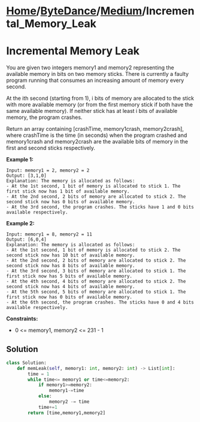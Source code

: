 # [Home](./../..)/[ByteDance](./..)/[Medium](./)/Incremental_Memory_Leak
<h1>Incremental Memory Leak</h1>

<p>
You are given two integers memory1 and memory2 representing the available memory in bits on two memory sticks. There is currently a faulty program running that consumes an increasing amount of memory every second.
</p>
<p>
At the ith second (starting from 1), i bits of memory are allocated to the stick with more available memory (or from the first memory stick if both have the same available memory). If neither stick has at least i bits of available memory, the program crashes.
</p>
<p>
Return an array containing [crashTime, memory1crash, memory2crash], where crashTime is the time (in seconds) when the program crashed and memory1crash and memory2crash are the available bits of memory in the first and second sticks respectively.
</p>

<b>Example 1:</b>

    Input: memory1 = 2, memory2 = 2
    Output: [3,1,0]
    Explanation: The memory is allocated as follows:
    - At the 1st second, 1 bit of memory is allocated to stick 1. The first stick now has 1 bit of available memory.
    - At the 2nd second, 2 bits of memory are allocated to stick 2. The second stick now has 0 bits of available memory.
    - At the 3rd second, the program crashes. The sticks have 1 and 0 bits available respectively.
    
<b>Example 2:</b>

    Input: memory1 = 8, memory2 = 11
    Output: [6,0,4]
    Explanation: The memory is allocated as follows:
    - At the 1st second, 1 bit of memory is allocated to stick 2. The second stick now has 10 bit of available memory.
    - At the 2nd second, 2 bits of memory are allocated to stick 2. The second stick now has 8 bits of available memory.
    - At the 3rd second, 3 bits of memory are allocated to stick 1. The first stick now has 5 bits of available memory.
    - At the 4th second, 4 bits of memory are allocated to stick 2. The second stick now has 4 bits of available memory.
    - At the 5th second, 5 bits of memory are allocated to stick 1. The first stick now has 0 bits of available memory.
    - At the 6th second, the program crashes. The sticks have 0 and 4 bits available respectively.

<b>Constraints:</b>

- 0 <= memory1, memory2 <= 231 - 1

<h2>Solution</h2>

```python
class Solution:
    def memLeak(self, memory1: int, memory2: int) -> List[int]:
        time = 1
        while time<= memory1 or time<=memory2:
            if memory1>=memory2:
                memory1-=time
            else:
                memory2 -= time
            time+=1
        return [time,memory1,memory2]
```

